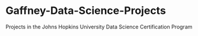 # Gaffney-Data-Science-Projects
Projects in the Johns Hopkins University Data Science Certification Program
